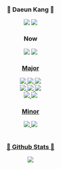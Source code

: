 
<div align="center">
  <h3>🎇 Daeun Kang 🎇</h3>
  <a href="https://daon-programming.tistory.com/" target="_blank"><img src="https://img.shields.io/badge/Tistory-000000?style=for-the-badge&logo=Tistory&logoColor=white"/></a>
  <a href="https://blog.naver.com/da010228" target="_blank"><img src="https://img.shields.io/badge/Naver-000000?style=for-the-badge&logo=Naver&logoColor=white"/></a>
  <br>
  <h3> Now </h3>
  <a href="https://www.notion.so/4cadad1db8e54182b4ecf62d5a20edd2?pvs=4" target="_blank"><img src="https://img.shields.io/badge/Portfolio-000000?style=for-the-badge&logo=Notion&logoColor=white"/></a> 
  <a href="https://www.ssafy.com" target="_blank"><img src="https://img.shields.io/badge/SSAFY-000000?style=for-the-badge&logo=SSAFY&logoColor=white">
  <br>
  <h3> Major </h3>
  <img src="https://img.shields.io/badge/java-000000?style=for-the-badge&logo=Java&logoColor=white">
  <img src="https://img.shields.io/badge/AndroidStudio-000000?style=for-the-badge&logo=android&logoColor=white">
  <img src="https://img.shields.io/badge/Eclipse-000000?style=for-the-badge&logo=Eclipse&logoColor=white">
  <br>
  <img src="https://img.shields.io/badge/html5-000000?style=for-the-badge&logo=html5&logoColor=white">
  <img src="https://img.shields.io/badge/CSS3-000000?style=for-the-badge&logo=CSS3&logoColor=white">
  <img src="https://img.shields.io/badge/JavaScript-000000?style=for-the-badge&logo=JavaScript&logoColor=white">
  <br>
  <img src="https://img.shields.io/badge/MySQL-000000?style=for-the-badge&logo=mysql&logoColor=white">
    <img src="https://img.shields.io/badge/Spring-000000?style=for-the-badge&logo=spring&logoColor=white">
  <br>
  <h3> Minor </h3>
  <img src="https://img.shields.io/badge/Vue.js-000000?style=for-the-badge&logo=Vue.js&logoColor=white">
  <img src="https://img.shields.io/badge/React-000000?style=for-the-badge&logo=React&logoColor=white">
  <!-- <br>
  <img src="https://img.shields.io/badge/Spring-000000?style=for-the-badge&logo=Spring&logoColor=white">
  <img src="https://img.shields.io/badge/Vue.js-000000?style=for-the-badge&logo=Vue.js&logoColor=white">
  <img src="https://img.shields.io/badge/VSCODE-000000?style=for-the-badge&logo=Visual Studio Code&logoColor=white">
  <img src="https://img.shields.io/badge/mysql-000000?style=for-the-badge&logo=mysql&logoColor=white">  -->
  <br>
  <br>
    <h3> 🛫 Github Stats 🛬</h3>
<!-- <a>
  <img src="https://github-readme-stats.vercel.app/api/top-langs/?username=da010228&exclude_repo=da010228.github.io&theme=graywhite" />
  </a> -->
    <a>
  <img src="https://github-readme-stats.vercel.app/api?username=da010228&exclude_repo=da010228.github.io&theme=graywhite" />
  </a>
    
 <br>
  
</div>
